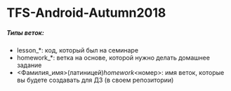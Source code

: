 # TFS-Android-Autumn2018

##### Типы веток:
- lesson_*: код, который был на семинаре
- homework_*: ветка на основе, которой нужно делать домашнее задание
- <Фамилия_имя>(латиницей)_homework_<номер>: имя веток, которые вы будете создавать для ДЗ (в своем репозитории)


